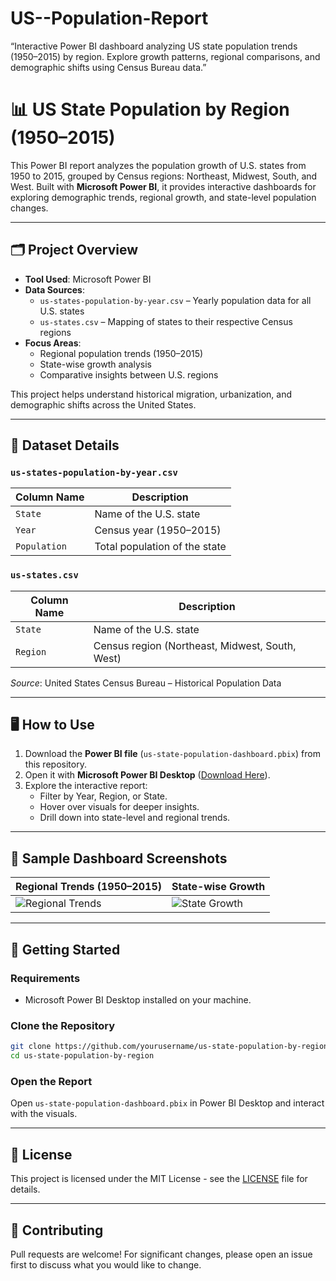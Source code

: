 # US--Population-Report
“Interactive Power BI dashboard analyzing US state population trends (1950–2015) by region. Explore growth patterns, regional comparisons, and demographic shifts using Census Bureau data.”

# 📊 US State Population by Region (1950–2015)

This Power BI report analyzes the population growth of U.S. states from 1950 to 2015, grouped by Census regions: Northeast, Midwest, South, and West. Built with **Microsoft Power BI**, it provides interactive dashboards for exploring demographic trends, regional growth, and state-level population changes.

---

## 🗂️ Project Overview

- **Tool Used**: Microsoft Power BI  
- **Data Sources**:  
  - `us-states-population-by-year.csv` – Yearly population data for all U.S. states  
  - `us-states.csv` – Mapping of states to their respective Census regions  
- **Focus Areas**:
  - Regional population trends (1950–2015)
  - State-wise growth analysis
  - Comparative insights between U.S. regions

This project helps understand historical migration, urbanization, and demographic shifts across the United States.

---

## 📂 Dataset Details

### `us-states-population-by-year.csv`
| Column Name       | Description                        |
|--------------------|------------------------------------|
| `State`            | Name of the U.S. state            |
| `Year`             | Census year (1950–2015)           |
| `Population`       | Total population of the state     |

### `us-states.csv`
| Column Name       | Description                        |
|--------------------|------------------------------------|
| `State`            | Name of the U.S. state            |
| `Region`           | Census region (Northeast, Midwest, South, West) |

_Source_: United States Census Bureau – Historical Population Data  

---

## 🖥️ How to Use

1. Download the **Power BI file** (`us-state-population-dashboard.pbix`) from this repository.
2. Open it with **Microsoft Power BI Desktop** ([Download Here](https://powerbi.microsoft.com/desktop/)).
3. Explore the interactive report:
   - Filter by Year, Region, or State.
   - Hover over visuals for deeper insights.
   - Drill down into state-level and regional trends.

---

## 📸 Sample Dashboard Screenshots

| Regional Trends (1950–2015)       | State-wise Growth |
|------------------------------------|--------------------|
| ![Regional Trends](images/region_trends.png) | ![State Growth](images/state_growth.png) |

---

## 🚀 Getting Started

### Requirements
- Microsoft Power BI Desktop installed on your machine.

### Clone the Repository
```bash
git clone https://github.com/yourusername/us-state-population-by-region.git
cd us-state-population-by-region
```

### Open the Report
Open `us-state-population-dashboard.pbix` in Power BI Desktop and interact with the visuals.

---

## 📜 License

This project is licensed under the MIT License - see the [LICENSE](LICENSE) file for details.  

---

## 🤝 Contributing

Pull requests are welcome! For significant changes, please open an issue first to discuss what you would like to change.
